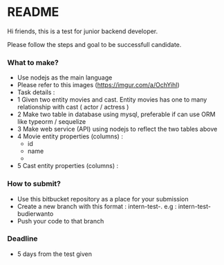 # README #

Hi friends, this is a test for junior backend developer. 

Please follow the steps and goal to be successfull candidate.

### What to make? ###

* Use nodejs as the main language
* Please refer to this images (https://imgur.com/a/OchYihl)
* Task details : 
* 1 Given two entity movies and cast. Entity movies has one to many relationship with cast ( actor / actress )
* 2 Make two table in database using mysql, preferable if can use ORM like typeorm / sequelize
* 3 Make web service (API) using nodejs to reflect the two tables above 
* 4 Movie entity properties (columns) :
  * id
  * name
  * 
* 5 Cast entity properties (columns) :  

### How to submit? ###

* Use this bitbucket repository as a place for your submission
* Create a new branch with this format : intern-test-<insert-your-name>. e.g : intern-test-budierwanto
* Push your code to that branch 

### Deadline ###

* 5 days from the test given

